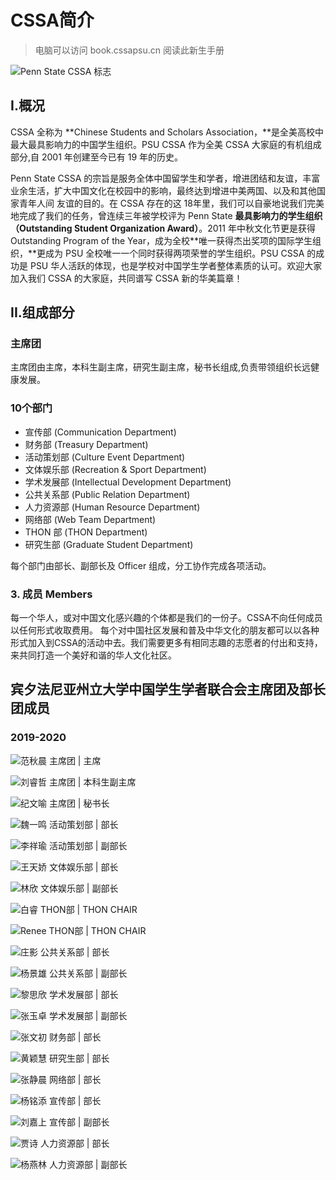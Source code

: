 # CSSA简介

> 电脑可以访问 book.cssapsu.cn 阅读此新生手册

![Penn State CSSA &#x6807;&#x5FD7;](.gitbook/assets/cssa_logo_2019-600-600.png)

## I.概况

  
CSSA 全称为 **Chinese Students and Scholars Association，**是全美高校中最大最具影响力的中国学生组织。PSU CSSA 作为全美 CSSA 大家庭的有机组成部分,自 2001 年创建至今已有 19 年的历史。

Penn State CSSA 的宗旨是服务全体中国留学生和学者，增进团结和友谊，丰富业余生活，扩大中国文化在校园中的影响，最终达到增进中美两国、以及和其他国家青年人间 友谊的目的。在 CSSA 存在的这 18年里，我们可以自豪地说我们完美地完成了我们的任务，曾连续三年被学校评为 Penn State **最具影响力的学生组织（Outstanding Student Organization Award）**。2011 年中秋文化节更是获得 Outstanding Program of the Year，成为全校**唯一获得杰出奖项的国际学生组织，**更成为 PSU 全校唯一一个同时获得两项荣誉的学生组织。PSU CSSA 的成功是 PSU 华人活跃的体现，也是学校对中国学生学者整体素质的认可。欢迎大家加入我们 CSSA 的大家庭，共同谱写 CSSA 新的华美篇章！

## II.组成部分

### 主席团

主席团由主席，本科生副主席，研究生副主席，秘书长组成,负责带领组织长远健康发展。

### 10个部门

* 宣传部 \(Communication Department\)
* 财务部 \(Treasury Department\)
* 活动策划部 \(Culture Event Department\)
* 文体娱乐部 \(Recreation & Sport Department\)
* 学术发展部 \(Intellectual Development Department\)
* 公共关系部 \(Public Relation Department\)
* 人力资源部 \(Human Resource Department\)
* 网络部 \(Web Team Department\)
* THON 部 \(THON Department\)
* 研究生部 \(Graduate Student Department\)

每个部门由部长、副部长及 Officer 组成，分工协作完成各项活动。

### 3. 成员 Members

每一个华人，或对中国文化感兴趣的个体都是我们的一份子。CSSA不向任何成员以任何形式收取费用。 每个对中国社区发展和普及中华文化的朋友都可以以各种形式加入到CSSA的活动中去。我们需要更多有相同志趣的志愿者的付出和支持，来共同打造一个美好和谐的华人文化社区。

## 宾夕法尼亚州立大学中国学生学者联合会主席团及部长团成员

### 2019-2020

![&#x8303;&#x79CB;&#x6668;  &#x4E3B;&#x5E2D;&#x56E2; \| &#x4E3B;&#x5E2D; ](.gitbook/assets/fan.jpg)

![&#x5218;&#x777F;&#x54F2;  &#x4E3B;&#x5E2D;&#x56E2; \| &#x672C;&#x79D1;&#x751F;&#x526F;&#x4E3B;&#x5E2D;](.gitbook/assets/liu-rui-zhe.jpg)

![&#x7EAA;&#x6587;&#x55BB;  &#x4E3B;&#x5E2D;&#x56E2; \| &#x79D8;&#x4E66;&#x957F;](.gitbook/assets/img_4725.JPG)

![&#x9B4F;&#x4E00;&#x9E23;  &#x6D3B;&#x52A8;&#x7B56;&#x5212;&#x90E8; \| &#x90E8;&#x957F;](.gitbook/assets/img_4726.JPG)

![&#x674E;&#x7965;&#x745C;  &#x6D3B;&#x52A8;&#x7B56;&#x5212;&#x90E8; \| &#x526F;&#x90E8;&#x957F;](.gitbook/assets/img_4727.JPG)

![&#x738B;&#x5929;&#x5A07;  &#x6587;&#x4F53;&#x5A31;&#x4E50;&#x90E8; \| &#x90E8;&#x957F;](.gitbook/assets/img_4728.JPG)

![&#x6797;&#x6B23;  &#x6587;&#x4F53;&#x5A31;&#x4E50;&#x90E8; \| &#x526F;&#x90E8;&#x957F;](.gitbook/assets/img_4729.JPG)

![&#x767D;&#x777F;  THON&#x90E8; \| THON CHAIR](.gitbook/assets/img_4730.JPG)

![Renee  THON&#x90E8; \| THON CHAIR](.gitbook/assets/img_4731.JPG)

![&#x5E84;&#x5F71;  &#x516C;&#x5171;&#x5173;&#x7CFB;&#x90E8; \| &#x90E8;&#x957F;](.gitbook/assets/img_4732.JPG)

![  &#x6768;&#x666F;&#x96C4;  &#x516C;&#x5171;&#x5173;&#x7CFB;&#x90E8; \| &#x526F;&#x90E8;&#x957F;](.gitbook/assets/img_4733.JPG)

![&#x9ECE;&#x601D;&#x6B23;  &#x5B66;&#x672F;&#x53D1;&#x5C55;&#x90E8; \| &#x90E8;&#x957F;](.gitbook/assets/img_4734.JPG)

![&#x5F20;&#x7389;&#x5353;  &#x5B66;&#x672F;&#x53D1;&#x5C55;&#x90E8; \| &#x526F;&#x90E8;&#x957F;](.gitbook/assets/img_4735.JPG)

![&#x5F20;&#x6587;&#x521D;  &#x8D22;&#x52A1;&#x90E8; \| &#x90E8;&#x957F;](.gitbook/assets/img_4736.JPG)

![&#x9EC4;&#x9896;&#x6167;  &#x7814;&#x7A76;&#x751F;&#x90E8; \| &#x90E8;&#x957F;](.gitbook/assets/img_4737.JPG)

![&#x5F20;&#x9759;&#x6668;  &#x7F51;&#x7EDC;&#x90E8; \| &#x90E8;&#x957F;](.gitbook/assets/img_4738.JPG)

![&#x6768;&#x94ED;&#x6DFB;  &#x5BA3;&#x4F20;&#x90E8; \| &#x90E8;&#x957F;](.gitbook/assets/img_4739.JPG)

![&#x5218;&#x5609;&#x4E0A;  &#x5BA3;&#x4F20;&#x90E8; \| &#x526F;&#x90E8;&#x957F;](.gitbook/assets/img_4740.JPG)

![&#x8D3E;&#x8BD7;  &#x4EBA;&#x529B;&#x8D44;&#x6E90;&#x90E8; \| &#x90E8;&#x957F;](.gitbook/assets/img_4741.JPG)

![  &#x6768;&#x71D5;&#x6797;  &#x4EBA;&#x529B;&#x8D44;&#x6E90;&#x90E8; \| &#x526F;&#x90E8;&#x957F;](.gitbook/assets/img_4742.JPG)

